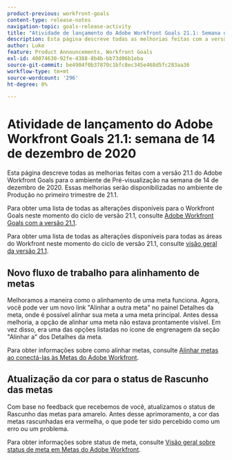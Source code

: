 ```yaml
---
product-previous: workfront-goals
content-type: release-notes
navigation-topic: goals-release-activity
title: "Atividade de lançamento do Adobe Workfront Goals 21.1: Semana de 14 de dezembro de 2020"
description: Esta página descreve todas as melhorias feitas com a versão 21.1 do Adobe Workfront Goals para o ambiente de Pré-visualização na semana de 14 de dezembro de 2020. Essas melhorias serão disponibilizadas no ambiente de Produção no primeiro trimestre de 21.1.
author: Luke
feature: Product Announcements, Workfront Goals
exl-id: 40074630-92fe-4388-8b4b-bb73d06b1eba
source-git-commit: be4904f0b37870c1bfc8ec345e468d5fc283aa36
workflow-type: tm+mt
source-wordcount: '296'
ht-degree: 0%

---
```


# Atividade de lançamento do Adobe Workfront Goals 21.1: semana de 14 de dezembro de 2020

Esta página descreve todas as melhorias feitas com a versão 21.1 do Adobe Workfront Goals para o ambiente de Pré-visualização na semana de 14 de dezembro de 2020. Essas melhorias serão disponibilizadas no ambiente de Produção no primeiro trimestre de 21.1.

Para obter uma lista de todas as alterações disponíveis para o Workfront Goals neste momento do ciclo de versão 21.1, consulte [Adobe Workfront Goals com a versão 21.1](../../../../product-announcements/product-releases/goals-release-activity/goals-release-21-1.md).

Para obter uma lista de todas as alterações disponíveis para todas as áreas do Workfront neste momento do ciclo de versão 21.1, consulte [visão geral da versão 21.1](../../../../product-announcements/product-releases/21.1-release-activity/21-1-release-overview.md).

## Novo fluxo de trabalho para alinhamento de metas

Melhoramos a maneira como o alinhamento de uma meta funciona. Agora, você pode ver um novo link &quot;Alinhar a outra meta&quot; no painel Detalhes da meta, onde é possível alinhar sua meta a uma meta principal. Antes dessa melhoria, a opção de alinhar uma meta não estava prontamente visível. Em vez disso, era uma das opções listadas no ícone de engrenagem da seção &quot;Alinhar a&quot; dos Detalhes da meta.

Para obter informações sobre como alinhar metas, consulte [Alinhar metas ao conectá-las às Metas do Adobe Workfront](../../../../workfront-goals/goal-alignment/align-goals-by-connecting-them.md).

## Atualização da cor para o status de Rascunho das metas

Com base no feedback que recebemos de você, atualizamos o status de Rascunho das metas para amarelo. Antes desse aprimoramento, a cor das metas rascunhadas era vermelha, o que pode ter sido percebido como um erro ou um problema.

Para obter informações sobre status de meta, consulte [Visão geral sobre status de meta em Metas do Adobe Workfront](../../../../workfront-goals/goal-management/goal-status-overview.md).
